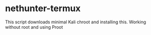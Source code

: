 # nethunter-termux
This script downloads minimal Kali chroot and installing this. Working without root and using Proot
